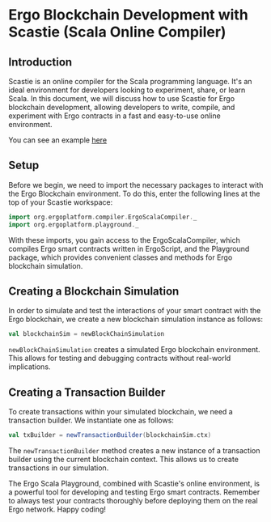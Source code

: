 # Ergo Blockchain Development with Scastie (Scala Online Compiler)

## Introduction

Scastie is an online compiler for the Scala programming language. It's an ideal environment for developers looking to experiment, share, or learn Scala. In this document, we will discuss how to use Scastie for Ergo blockchain development, allowing developers to write, compile, and experiment with Ergo contracts in a fast and easy-to-use online environment.

You can see an example [here](https://scastie.scala-lang.org/greenhat/T2jSEv11QcWpXX1XrcHUdw/31)

## Setup

Before we begin, we need to import the necessary packages to interact with the Ergo Blockchain environment. To do this, enter the following lines at the top of your Scastie workspace:

```scala
import org.ergoplatform.compiler.ErgoScalaCompiler._
import org.ergoplatform.playground._
```

With these imports, you gain access to the ErgoScalaCompiler, which compiles Ergo smart contracts written in ErgoScript, and the Playground package, which provides convenient classes and methods for Ergo blockchain simulation.

## Creating a Blockchain Simulation

In order to simulate and test the interactions of your smart contract with the Ergo blockchain, we create a new blockchain simulation instance as follows:

```scala
val blockchainSim = newBlockChainSimulation
```

`newBlockChainSimulation` creates a simulated Ergo blockchain environment. This allows for testing and debugging contracts without real-world implications.

## Creating a Transaction Builder

To create transactions within your simulated blockchain, we need a transaction builder. We instantiate one as follows:

```scala
val txBuilder = newTransactionBuilder(blockchainSim.ctx)
```

The `newTransactionBuilder` method creates a new instance of a transaction builder using the current blockchain context. This allows us to create transactions in our simulation.

The Ergo Scala Playground, combined with Scastie's online environment, is a powerful tool for developing and testing Ergo smart contracts. Remember to always test your contracts thoroughly before deploying them on the real Ergo network. Happy coding!
